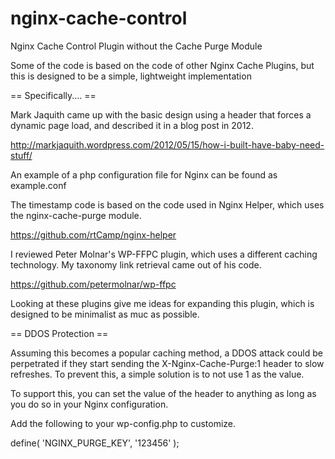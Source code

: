 nginx-cache-control
===================

Nginx Cache Control Plugin without the Cache Purge Module

Some of the code is based on the code of other Nginx Cache Plugins, but this is designed to be a simple, lightweight implementation

== Specifically.... ==

Mark Jaquith came up with the basic design using a header that forces a dynamic
page load, and described it in a blog post in 2012.

http://markjaquith.wordpress.com/2012/05/15/how-i-built-have-baby-need-stuff/

An example of a php configuration file for Nginx can be found as example.conf

The timestamp code is based on the code used in Nginx Helper, which uses the 
nginx-cache-purge module.

https://github.com/rtCamp/nginx-helper

I reviewed Peter Molnar's WP-FFPC plugin, which uses a different caching technology. My taxonomy link retrieval came out of his code.

https://github.com/petermolnar/wp-ffpc

Looking at these plugins give me ideas for expanding this plugin, which is designed to be minimalist as muc as possible.

== DDOS Protection ==

Assuming this becomes a popular caching method, a DDOS attack could be
perpetrated if they start sending the X-Nginx-Cache-Purge:1 header to
slow refreshes. To prevent this, a simple solution is to not use 1
as the value.

To support this, you can set the value of the header to anything
as long as you do so in your Nginx configuration.

Add the following to your wp-config.php to customize. 

define( 'NGINX_PURGE_KEY', '123456' );


